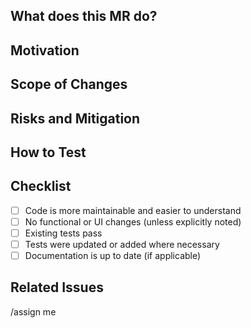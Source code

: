 ## What does this MR do?

<!--
Brief summary of what part of the codebase is being refactored and why.
For example: Cleanup of legacy logic, breaking down a large class, etc.
-->

## Motivation

<!--
Why is this refactoring needed?
Explain technical debt, performance concerns, readability, maintainability, or testability improvements.
-->

## Scope of Changes

<!--
List of files, components, or modules that are affected.
Also note if it's purely internal or if there's any change in behavior for users.
-->

## Risks and Mitigation

<!--
List any features or flows that could potentially break due to this refactor.
Mention how those risks were handled or tested.
-->

## How to Test

<!--
Steps to validate this MR locally or in a staging environment.
Include test commands, specific user flows, or affected endpoints/pages.
-->

## Checklist

- [ ] Code is more maintainable and easier to understand
- [ ] No functional or UI changes (unless explicitly noted)
- [ ] Existing tests pass
- [ ] Tests were updated or added where necessary
- [ ] Documentation is up to date (if applicable)

## Related Issues

<!--
Link any related issues or past discussions.
Example: "Related to #78" or "Part of cleanup for #45"
-->

/assign me

